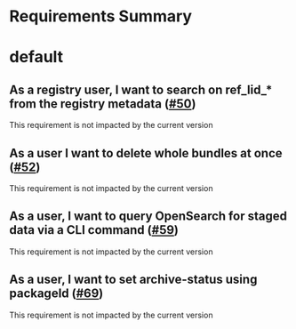
Requirements Summary
====================

# default

## As a registry user, I want to search on ref_lid_* from the registry metadata ([#50](https://github.com/NASA-PDS/registry-mgr/issues/50)) 


This requirement is not impacted by the current version
## As a user I want to delete whole bundles at once ([#52](https://github.com/NASA-PDS/registry-mgr/issues/52)) 


This requirement is not impacted by the current version
## As a user, I want to query OpenSearch for staged data via a CLI command  ([#59](https://github.com/NASA-PDS/registry-mgr/issues/59)) 


This requirement is not impacted by the current version
## As a user, I want to set archive-status using packageId ([#69](https://github.com/NASA-PDS/registry-mgr/issues/69)) 


This requirement is not impacted by the current version